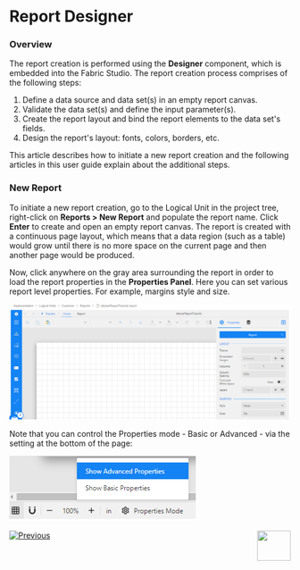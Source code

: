 <web>

# Report Designer

### Overview

The report creation is performed using the **Designer** component, which is embedded into the Fabric Studio. The report creation process comprises of the following steps:

1. Define a data source and data set(s) in an empty report canvas. 
2. Validate the data set(s) and define the input parameter(s).
3. Create the report layout and bind the report elements to the data set's fields. 
4. Design the report's layout: fonts, colors, borders, etc.

This article describes how to initiate a new report creation and the following articles in this user guide explain about the additional steps.

### New Report

To initiate a new report creation, go to the Logical Unit in the project tree, right-click on **Reports > New Report** and populate the report name. Click **Enter** to create and open an empty report canvas. The report is created with a continuous page layout, which means that a data region (such as a table) would grow until there is no more space on the current page and then another page would be produced. 

Now, click anywhere on the gray area surrounding the report in order to load the report properties in the **Properties Panel**. Here you can set various report level properties. For example, margins style and size.

![](images/02_create_new_rep_01.png)

Note that you can control the Properties mode - Basic or Advanced - via the setting at the bottom of the page:

![](images/02_properties_mode.png)



[![Previous](/articles/images/Previous.png)](01_reports_overview.md)[<img align="right" width="60" height="54" src="/articles/images/Next.png">](03_data_binding.md) 

</web>
